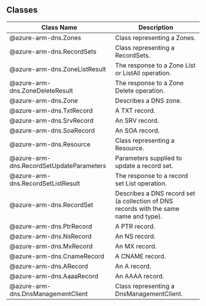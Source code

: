 ## Classes
| Class Name | Description |
|---|---|
| @azure-arm-dns.Zones |Class representing a Zones.|
| @azure-arm-dns.RecordSets |Class representing a RecordSets.|
| @azure-arm-dns.ZoneListResult |The response to a Zone List or ListAll operation.|
| @azure-arm-dns.ZoneDeleteResult |The response to a Zone Delete operation.|
| @azure-arm-dns.Zone |Describes a DNS zone.|
| @azure-arm-dns.TxtRecord |A TXT record.|
| @azure-arm-dns.SrvRecord |An SRV record.|
| @azure-arm-dns.SoaRecord |An SOA record.|
| @azure-arm-dns.Resource |Class representing a Resource.|
| @azure-arm-dns.RecordSetUpdateParameters |Parameters supplied to update a record set.|
| @azure-arm-dns.RecordSetListResult |The response to a record set List operation.|
| @azure-arm-dns.RecordSet |Describes a DNS record set (a collection of DNS records with the same name and type).|
| @azure-arm-dns.PtrRecord |A PTR record.|
| @azure-arm-dns.NsRecord |An NS record.|
| @azure-arm-dns.MxRecord |An MX record.|
| @azure-arm-dns.CnameRecord |A CNAME record.|
| @azure-arm-dns.ARecord |An A record.|
| @azure-arm-dns.AaaaRecord |An AAAA record.|
| @azure-arm-dns.DnsManagementClient |Class representing a DnsManagementClient.|
